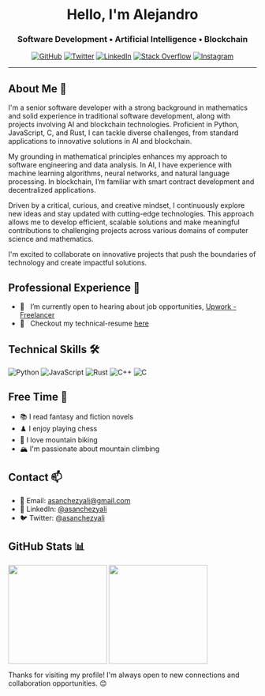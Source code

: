 <h1 align="center">Hello, I'm Alejandro</h1>
<h3 align="center">Software Development • Artificial Intelligence • Blockchain</h4>

<p align="center">
    <a href="https://www.asanchezyali.com/" target="_blank"><img alt="GitHub" src="https://img.shields.io/badge/asanchezyali-FF7139.svg?&style=flat-square&logo=Firefox-Browser&logoColor=white&link=https://asanchezyali.com"></a>
    <a href="https://twitter.com/asanchezyali" target="_blank"><img alt="Twitter" src="https://img.shields.io/badge/-@asanchezyali-%231DA1F2?style=flat-square&logo=X&logoColor=white&link=https://twitter.com/asanchezyali"></a>
    <a href="https://www.linkedin.com/in/asanchezyali" target="_blank"><img alt="LinkedIn" src="https://img.shields.io/badge/-@asanchezyali-%230077B5?style=flat-square&logo=linkedin&logoColor=white&link=https://www.linkedin.com/in/asanchezyali/"></a>
    <a href="https://math.stackexchange.com/users/217786/alejandro-s%c3%a1nchez-yal%c3%ad" target="_blank"><img alt="Stack Overflow" src="https://img.shields.io/badge/-@asanchezyali-FE7A16?style=flat-square&logo=Stack-Overflow&logoColor=white&link=https://math.stackexchange.com/users/217786/alejandro-s%c3%a1nchez-yal%c3%ad"></a>
      <a href="https://www.instagram.com/asanchezyali/" target="_blank"><img alt="Instagram" src="https://img.shields.io/badge/-@asanchezyali-12100E?style=flat-square&logo=instagram&logoColor=white&link=https://www.instagram.com/asanchezyali/"></a>
</p>

<hr/>

## About Me 🧠

I'm a senior software developer with a strong background in mathematics and solid experience in traditional software development, along with projects involving AI and blockchain technologies. Proficient in Python, JavaScript, C, and Rust, I can tackle diverse challenges, from standard applications to innovative solutions in AI and blockchain.

My grounding in mathematical principles enhances my approach to software engineering and data analysis. In AI, I have experience with machine learning algorithms, neural networks, and natural language processing. In blockchain, I’m familiar with smart contract development and decentralized applications.

Driven by a critical, curious, and creative mindset, I continuously explore new ideas and stay updated with cutting-edge technologies. This approach allows me to develop efficient, scalable solutions and make meaningful contributions to challenging projects across various domains of computer science and mathematics.

I'm excited to collaborate on innovative projects that push the boundaries of technology and create impactful solutions.

## Professional Experience 💼

- 🔭 &nbsp; I’m currently open to hearing about job opportunities, [Upwork - Freelancer](https://www.upwork.com/freelancers/~01a356d30bfef60690?viewMode=1)
- 📝 &nbsp; Checkout my technical-resume [here](https://github.com/asanchezyali/technical-resume/blob/technical-resume/technical_resume.pdf)

## Technical Skills 🛠️

![Python](https://img.shields.io/badge/-Python-3776AB?style=flat-square&logo=Python&logoColor=white)
![JavaScript](https://img.shields.io/badge/-JavaScript-F7DF1E?style=flat-square&logo=javascript&logoColor=black)
![Rust](https://img.shields.io/badge/-Rust-000000?style=flat-square&logo=rust&logoColor=white)
![C++](https://img.shields.io/badge/-C++-00599C?style=flat-square&logo=c%2B%2B&logoColor=white)
![C](https://img.shields.io/badge/-C-A8B9CC?style=flat-square&logo=c&logoColor=white)

## Free Time 🌟

- 📚 I read fantasy and fiction novels
- ♟️ I enjoy playing chess
- 🚴 I love mountain biking
- 🏔️ I'm passionate about mountain climbing

## Contact 📫

- 📧 Email: [asanchezyali@gmail.com](mailto:asanchezyali@gmail.com)
- 💼 LinkedIn: [@asanchezyali](https://www.linkedin.com/in/asanchezyali/)
- 🐦 Twitter: [@asanchezyali](https://twitter.com/asanchezyali)

## GitHub Stats 📊

<div>
<img height=200 align="center" src="https://github-readme-stats-one-iota-66.vercel.app/api?username=asanchezyali&theme=radical&show_icons=true&hide_border=true&include_all_commits=true" />
<img height=200 align="center" src="https://github-readme-stats-one-iota-66.vercel.app/api/top-langs?username=asanchezyali&&theme=radical&show_icons=true&hide_border=true&layout=compact&langs_count=8&card_width=320&include_all_commits=true" />
</div>


Thanks for visiting my profile! I'm always open to new connections and collaboration opportunities. 😊




